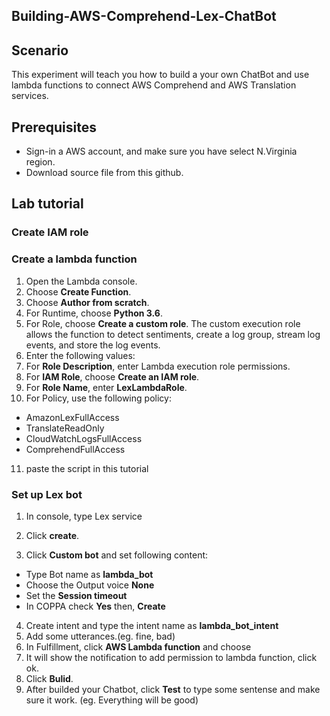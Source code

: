 ## Building-AWS-Comprehend-Lex-ChatBot

## Scenario
This experiment will teach you how to build a your own ChatBot and use lambda functions to connect AWS Comprehend and AWS Translation services.

## Prerequisites
* Sign-in a AWS account, and make sure you have select N.Virginia region.
* Download source file from this github.

## Lab tutorial

### Create IAM role



### Create a lambda function
1.  Open the Lambda console.
2.  Choose **Create Function**.
3.  Choose **Author from scratch**.
4.  For Runtime, choose **Python 3.6**.
5.  For Role, choose **Create a custom role**. The custom execution role allows the function to detect sentiments, create a log group, stream log events, and store the log events.
6.  Enter the following values:
7.  For **Role Description**, enter Lambda execution role permissions.
8.  For **IAM Role**, choose **Create an IAM role**.
9.  For **Role Name**, enter **LexLambdaRole**.
10. For Policy, use the following policy:

* AmazonLexFullAccess
* TranslateReadOnly
* CloudWatchLogsFullAccess
* ComprehendFullAccess

11. paste the script in this tutorial


### Set up Lex bot
1. In console, type Lex service

2. Click **create**.

3. Click **Custom bot** and set following content:
* Type Bot name as **lambda_bot**
* Choose the Output voice **None**
* Set the **Session timeout**
* In COPPA check **Yes**
  then, **Create**   

4. Create intent and type the intent name as **lambda_bot_intent**
5. Add some utterances.(eg. fine, bad) 
6. In Fulfillment, click **AWS Lambda function** and choose 
7. It will show the notification to add permission to lambda function, click ok.
8. Click **Bulid**.
9. After builded your Chatbot, click **Test** to type some sentense and make sure it work. (eg. Everything will be good)

